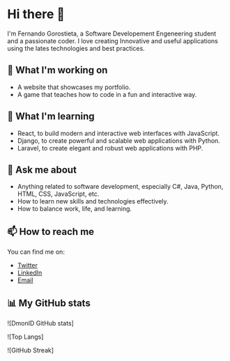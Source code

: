 # Hi there 👋

I'm Fernando Gorostieta, a Software Developement Engeneering student and a passionate coder. I love creating Innovative and useful applications using the lates technologies and best practices.

## 🔭 What I'm working on

- A website that showcases my portfolio. 
- A game that teaches how to code in a fun and interactive way.

## 🌱 What I'm learning

- React, to build modern and interactive web interfaces with JavaScript.
- Django, to create powerful and scalable web applications with Python.
- Laravel, to create elegant and robust web applications with PHP.

## 💬 Ask me about

- Anything related to software development, especially C#, Java, Python, HTML, CSS, JavaScript, etc.
- How to learn new skills and technologies effectively.
- How to balance work, life, and learning.

## 📫 How to reach me

You can find me on:

- [Twitter](^1^)
- [LinkedIn](^2^)
- [Email](^3^)

## 📊 My GitHub stats

![DmonID GitHub stats]

![Top Langs]

![GitHub Streak]
